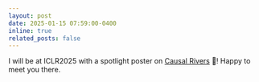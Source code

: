 ```yaml
---
layout: post
date: 2025-01-15 07:59:00-0400
inline: true
related_posts: false
---
```


I will be at ICLR2025 with a spotlight poster on <a href='https://causalrivers.github.io/'>Causal Rivers</a> 🥳! Happy to meet you there.
